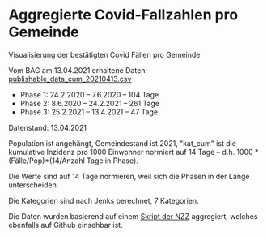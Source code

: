 # Aggregierte Covid-Fallzahlen pro Gemeinde

Visualisierung der bestätigten Covid Fällen pro Gemeinde


Vom BAG am 13.04.2021 erhaltene Daten: [publishable_data_cum_20210413.csv](publishable_data_cum_20210413.csv)

* Phase 1: 24.2.2020 – 7.6.2020 – 104 Tage
* Phase 2: 8.6.2020 – 24.2.2021 – 261 Tage
* Phase 3: 25.2.2021 – 13.4.2021 – 47 Tage

Datenstand: 13.04.2021

Population ist angehängt, Gemeindestand ist 2021, "kat_cum" ist die kumulative Inzidenz pro 1000 Einwohner normiert auf 14 Tage – d.h. 1000 * (Fälle/Pop)*(14/Anzahl Tage in Phase).

Die Werte sind auf 14 Tage normieren, weil sich die Phasen in der Länge unterscheiden.

Die Kategorien sind nach Jenks berechnet, 7 Kategorien.

Die Daten wurden basierend auf einem [Skript der NZZ](https://github.com/nzzdev/st-methods/tree/master/2013%20Corona-Gemeindedaten) aggregiert, welches ebenfalls auf Github einsehbar ist. 
